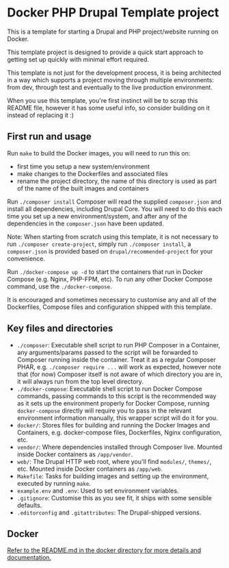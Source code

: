 # Docker PHP Drupal Template project

This is a template for starting a Drupal and PHP project/website running on Docker.

This template project is designed to provide a quick start approach to getting set up quickly with minimal effort required.

This template is not just for the development process, it is being architected in a way which supports a project moving through multiple environments: from dev, through test and eventually to the live production environment.

When you use this template, you're first instinct will be to scrap this README file, however it has some useful info, so consider building on it instead of replacing it :)

## First run and usage

Run `make` to build the Docker images, you will need to run this on:
* first time you setup a new system/environment
* make changes to the Dockerfiles and associated files
* rename the project directory, the name of this directory is used as part of the name of the built images and containers

Run `./composer install` Composer will read the supplied `composer.json` and install all dependencies, including Drupal Core. You will need to do this each time you set up a new environment/system, and after any of the dependencies in the `composer.json` have been updated.

Note: When starting from scratch using this template, it is not necessary to run `./composer create-project`, simply run `./composer install`, a `composer.json` is provided based on `drupal/recommended-project` for your convenience.

Run `./docker-compose up -d` to start the containers that run in Docker Compose (e.g. Nginx, PHP-FPM, etc). To run any other Docker Compose command, use the `./docker-compose`.

It is encouraged and sometimes necessary to customise any and all of the Dockerfiles, Compose files and configuration shipped with this template.

## Key files and directories

* `./composer`: Executable shell script to run PHP Composer in a Container, any arguments/params passed to the script will be forwarded to Composer running inside the container. Treat it as a regular Composer PHAR, e.g. `./composer require ...` will work as expected, however note that (for now) Composer itself is not aware of which directory you are in, it will always run from the top level directory.
* `./docker-compose`: Executable shell script to run Docker Compose commands, passing commands to this script is the recommended way as it sets up the environment properly for Docker Compose, running `docker-compose` directly will require you to pass in the relevant environment information manually, this wrapper script will do it for you.
* `docker/`: Stores files for building and running the Docker Images and Containers, e.g. docker-compose files, Dockerfiles, Nginx configuration, etc.
* `vendor/`: Where dependencies installed through Composer live. Mounted inside Docker containers as `/app/vendor`.
* `web/`: The Drupal HTTP web root, where you'll find `modules/`, `themes/`, etc. Mounted inside Docker containers as `/app/web`.
* `Makefile`: Tasks for building images and setting up the environment, executed by running `make`.
* `example.env` and `.env`: Used to set environment variables.
* `.gitignore`: Customise this as you see fit, it ships with some sensible defaults.
* `.editorconfig` and `.gitattributes`: The Drupal-shipped versions.

## Docker

[Refer to the README.md in the docker directory for more details and documentation.](docker/README.md)
